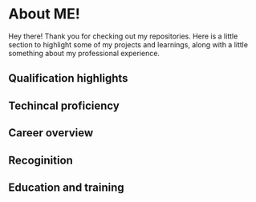 # About ME! 
Hey there! Thank you for checking out my repositories. 
Here is a little section to highlight some of my projects and learnings, along with a little something about my professional experience. 

## Qualification highlights

## Techincal proficiency

## Career overview

## Recoginition

## Education and training
